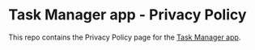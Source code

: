 # Task Manager app - Privacy Policy

This repo contains the Privacy Policy page for the [Task Manager app](https://github.com/OrangeWallDevs/task-manager-android).
